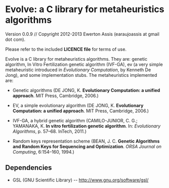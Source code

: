 # Evolve: a C library for metaheuristics algorithms

Version 0.0.9 // Copyright 2012-2013 Ewerton Assis (earaujoassis at gmail dot com).

Please refer to the included **LICENCE file** for terms of use.

Evolve is a C library for metaheuristics algorithms. They are: genetic algorithm, In Vitro Fertilization genetic algorithm
(IVF-GA), ev (a very simple metaheuristic introduced in *Evolutionary Computation*, by Kenneth De Jong), and some implementation
stubs. The metaheuristics implemented are:

* Genetic algorithms (DE JONG, K. **Evolutionary Computation: a unified approach**. MIT Press, Cambridge, 2006.)

* EV, a simple evolutionary algorithm (DE JONG, K. **Evolutionary Computation: a unified approach**. MIT Press, Cambridge, 2006.)

* IVF-GA, a hybrid genetic algorithm (CAMILO-JUNIOR, C. G.; YAMANAKA, K. **In vitro fertilization genetic algorithm**. In: *Evolutionary Algorithms*, p. 57&ndash;68. InTech, 2011.)

* Random keys representation scheme (BEAN, J. C. **Genetic Algorithms and Random Keys for Sequencing and Optimization**. *ORSA Journal on Computing*, 6:154&ndash;160, 1994.)

## Dependencies

 * GSL (GNU Scientific Library) -- http://www.gnu.org/software/gsl/
